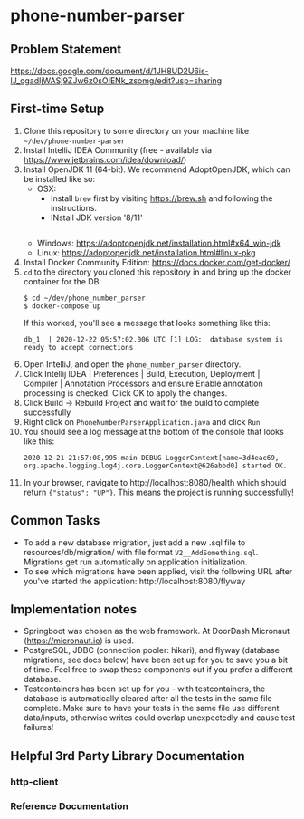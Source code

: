# phone-number-parser
## Problem Statement
https://docs.google.com/document/d/1JH8UD2U6is-lJ_ogadIjWASj9ZJw6z0sOIENk_zsomg/edit?usp=sharing
## First-time Setup
1. Clone this repository to some directory on your machine like `~/dev/phone-number-parser`
1. Install IntelliJ IDEA Community (free - available via https://www.jetbrains.com/idea/download/)
1. Install OpenJDK 11 (64-bit). We recommend AdoptOpenJDK, which can be installed like so:
    - OSX:
        - Install `brew` first by visiting https://brew.sh and following the instructions.
        - INstall JDK version '8/11'
          ```
    - Windows: https://adoptopenjdk.net/installation.html#x64_win-jdk
    - Linux: https://adoptopenjdk.net/installation.html#linux-pkg
1. Install Docker Community Edition: https://docs.docker.com/get-docker/
1. `cd` to the directory you cloned this repository in and bring up the docker container for the DB:
   ```
   $ cd ~/dev/phone_number_parser
   $ docker-compose up
   ```
   If this worked, you'll see a message that looks something like this:
   ```
   db_1  | 2020-12-22 05:57:02.006 UTC [1] LOG:  database system is ready to accept connections
   ```
1. Open IntelliJ, and open the `phone_number_parser` directory.
1. Click Intellij IDEA | Preferences | Build, Execution, Deployment | Compiler | Annotation Processors and ensure Enable annotation processing is checked. Click OK to apply the changes.
1. Click Build -> Rebuild Project and wait for the build to complete successfully
1. Right click on `PhoneNumberParserApplication.java` and click `Run`
1. You should see a log message at the bottom of the console that looks like this:
   ```
   2020-12-21 21:57:08,995 main DEBUG LoggerContext[name=3d4eac69, org.apache.logging.log4j.core.LoggerContext@626abbd0] started OK.

1. In your browser, navigate to http://localhost:8080/health which should return `{"status": "UP"}`. This means the project is running successfully!

## Common Tasks
- To add a new database migration, just add a new .sql file to resources/db/migration/ with file format `V2__AddSomething.sql`. Migrations get run automatically on application initialization.
- To see which migrations have been applied, visit the following URL after you've started the application: http://localhost:8080/flyway

## Implementation notes
- Springboot was chosen as the web framework. At DoorDash Micronaut (https://micronaut.io) is used.
- PostgreSQL, JDBC (connection pooler: hikari), and flyway (database migrations, see docs below) have been set up for you to save you a bit of time. Feel free to swap these components out if you prefer a different database.
- Testcontainers has been set up for you - with testcontainers, the database is automatically cleared after all the tests in the same file complete. Make sure to have your tests in the same file use different data/inputs, otherwise writes could overlap unexpectedly and cause test failures!
## Helpful 3rd Party Library Documentation
### http-client
### Reference Documentation